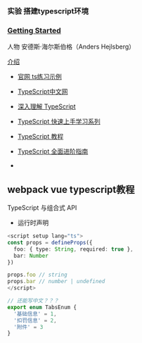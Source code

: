 ### 实验 搭建typescript环境

### [Getting Started](https://www.w3schools.com/typescript/index.php)
人物 安德斯·海尔斯伯格（Anders Hejlsberg）


[](https://www.typescriptlang.org/zh/docs/)
[](https://www.typescriptlang.org/)

[](https://github.com/microsoft/TypeScript.git)
[](https://github.com/microsoft/TypeScript)


[介绍](https://www.sohu.com/na/433426213_298038)


- [官网 ts练习示例](https://www.tslang.cn/play/index.html)

- [TypeScript中文网](https://www.tslang.cn/docs/home.html)
- [深入理解 TypeScript](https://jkchao.github.io/typescript-book-chinese/)

- [TypeScript 快速上手学习系列](https://blog.csdn.net/hh18700418030/category_11716049.html)

- [TypeScript 教程](https://www.w3cschool.cn/typescript/)

- [TypeScript 全面进阶指南](https://zhuanlan.zhihu.com/p/538934048)
- 
## webpack vue typescript教程


TypeScript 与组合式 API

- 运行时声明



```TypeScript
<script setup lang="ts">
const props = defineProps({
  foo: { type: String, required: true },
  bar: Number
})

props.foo // string
props.bar // number | undefined
</script>
```
```ts
// 还能写中文？？？
export enum TabsEnum {
  '基础信息' = 1,
  '扣罚信息' = 2,
  '附件' = 3
}
```